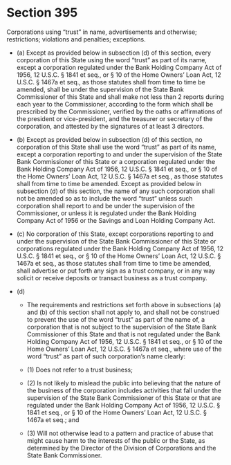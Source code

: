 # Section 395

Corporations using “trust” in name, advertisements and otherwise; restrictions; violations and penalties; exceptions.

- (a) Except as provided below in subsection (d) of this section, every corporation of this State using the word “trust” as part of its name, except a corporation regulated under the Bank Holding Company Act of 1956, 12 U.S.C. § 1841 et seq., or § 10 of the Home Owners’ Loan Act, 12 U.S.C. § 1467a et seq., as those statutes shall from time to time be amended, shall be under the supervision of the State Bank Commissioner of this State and shall make not less than 2 reports during each year to the Commissioner, according to the form which shall be prescribed by the Commissioner, verified by the oaths or affirmations of the president or vice-president, and the treasurer or secretary of the corporation, and attested by the signatures of at least 3 directors.

- (b) Except as provided below in subsection (d) of this section, no corporation of this State shall use the word “trust” as part of its name, except a corporation reporting to and under the supervision of the State Bank Commissioner of this State or a corporation regulated under the Bank Holding Company Act of 1956, 12 U.S.C. § 1841 et seq., or § 10 of the Home Owners’ Loan Act, 12 U.S.C. § 1467a et seq., as those statutes shall from time to time be amended. Except as provided below in subsection (d) of this section, the name of any such corporation shall not be amended so as to include the word “trust” unless such corporation shall report to and be under the supervision of the Commissioner, or unless it is regulated under the Bank Holding Company Act of 1956 or the Savings and Loan Holding Company Act.

- (c) No corporation of this State, except corporations reporting to and under the supervision of the State Bank Commissioner of this State or corporations regulated under the Bank Holding Company Act of 1956, 12 U.S.C. § 1841 et seq., or § 10 of the Home Owners’ Loan Act, 12 U.S.C. § 1467a et seq., as those statutes shall from time to time be amended, shall advertise or put forth any sign as a trust company, or in any way solicit or receive deposits or transact business as a trust company.

- (d) 

  - The requirements and restrictions set forth above in subsections (a) and (b) of this section shall not apply to, and shall not be construed to prevent the use of the word “trust” as part of the name of, a corporation that is not subject to the supervision of the State Bank Commissioner of this State and that is not regulated under the Bank Holding Company Act of 1956, 12 U.S.C. § 1841 et seq., or § 10 of the Home Owners’ Loan Act, 12 U.S.C. § 1467a et seq., where use of the word “trust” as part of such corporation’s name clearly:

  - (1) Does not refer to a trust business;

  - (2) Is not likely to mislead the public into believing that the nature of the business of the corporation includes activities that fall under the supervision of the State Bank Commissioner of this State or that are regulated under the Bank Holding Company Act of 1956, 12 U.S.C. § 1841 et seq., or § 10 of the Home Owners’ Loan Act, 12 U.S.C. § 1467a et seq.; and

  - (3) Will not otherwise lead to a pattern and practice of abuse that might cause harm to the interests of the public or the State, as determined by the Director of the Division of Corporations and the State Bank Commissioner.